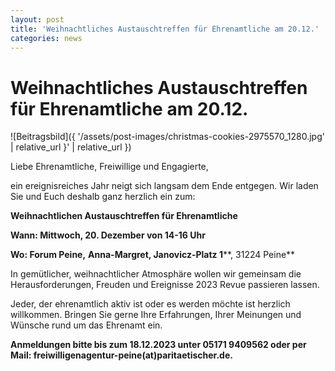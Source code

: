 ```yaml
---
layout: post
title: 'Weihnachtliches Austauschtreffen für Ehrenamtliche am 20.12.'
categories: news
---
```



Weihnachtliches Austauschtreffen für Ehrenamtliche am 20\.12\.
==============================================================


![Beitragsbild]({ '/assets/post-images/christmas-cookies-2975570_1280.jpg' | relative_url }' | relative_url })

Liebe Ehrenamtliche, Freiwillige und Engagierte,

ein ereignisreiches Jahr neigt sich langsam dem Ende entgegen. Wir laden Sie und Euch deshalb ganz herzlich ein zum:

**Weihnachtlichen Austauschtreffen für Ehrenamtliche**

**Wann: Mittwoch, 20\. Dezember von 14\-16 Uhr**

**Wo: Forum Peine,** **Anna\-Margret, Janovicz\-Platz 1****, 31224 Peine**

In gemütlicher, weihnachtlicher Atmosphäre wollen wir gemeinsam die Herausforderungen, Freuden und Ereignisse 2023 Revue passieren lassen.

Jeder, der ehrenamtlich aktiv ist oder es werden möchte ist herzlich willkommen. Bringen Sie gerne Ihre Erfahrungen, Ihrer Meinungen und Wünsche rund um das Ehrenamt ein. 

**Anmeldungen bitte bis zum 18\.12\.2023 unter 05171 9409562 oder per Mail: freiwilligenagentur\-peine(at)paritaetischer.de.**

